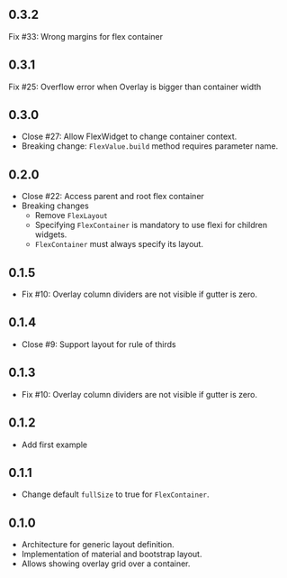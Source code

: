 ## 0.3.2

Fix #33: Wrong margins for flex container

## 0.3.1

Fix #25: Overflow error when Overlay is bigger than container width

## 0.3.0

* Close #27: Allow FlexWidget to change container context.
* Breaking change: `FlexValue.build` method requires parameter name.

## 0.2.0

* Close #22: Access parent and root flex container
* Breaking changes
  * Remove `FlexLayout`
  * Specifying `FlexContainer` is mandatory to use flexi for children widgets.
  * `FlexContainer` must always specify its layout.

## 0.1.5

* Fix #10: Overlay column dividers are not visible if gutter is zero.

## 0.1.4

* Close #9: Support layout for rule of thirds

## 0.1.3

* Fix #10: Overlay column dividers are not visible if gutter is zero.

## 0.1.2

* Add first example

## 0.1.1

* Change default `fullSize` to true for `FlexContainer`.

## 0.1.0

* Architecture for generic layout definition.
* Implementation of material and bootstrap layout.
* Allows showing overlay grid over a container.
